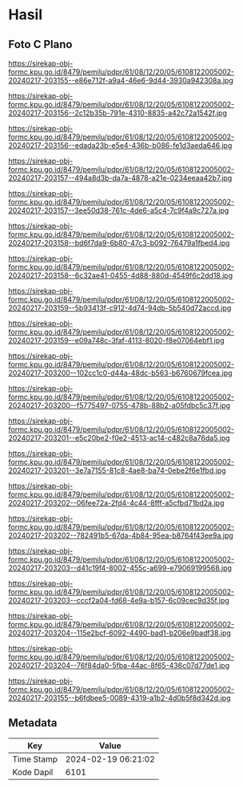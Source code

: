 # Hasil

## Foto C Plano

https://sirekap-obj-formc.kpu.go.id/8479/pemilu/pdpr/61/08/12/20/05/6108122005002-20240217-203155--e86e712f-a9a4-46e6-9d44-3930a942308a.jpg

https://sirekap-obj-formc.kpu.go.id/8479/pemilu/pdpr/61/08/12/20/05/6108122005002-20240217-203156--2c12b35b-791e-4310-8835-a42c72a1542f.jpg

https://sirekap-obj-formc.kpu.go.id/8479/pemilu/pdpr/61/08/12/20/05/6108122005002-20240217-203156--edada23b-e5e4-436b-b086-fe1d3aeda646.jpg

https://sirekap-obj-formc.kpu.go.id/8479/pemilu/pdpr/61/08/12/20/05/6108122005002-20240217-203157--494a8d3b-da7a-4878-a21e-0234eeaa42b7.jpg

https://sirekap-obj-formc.kpu.go.id/8479/pemilu/pdpr/61/08/12/20/05/6108122005002-20240217-203157--3ee50d38-761c-4de6-a5c4-7c9f4a9c727a.jpg

https://sirekap-obj-formc.kpu.go.id/8479/pemilu/pdpr/61/08/12/20/05/6108122005002-20240217-203158--bd6f7da9-6b80-47c3-b092-76479a1fbed4.jpg

https://sirekap-obj-formc.kpu.go.id/8479/pemilu/pdpr/61/08/12/20/05/6108122005002-20240217-203158--6c32ae41-0455-4d88-880d-4549f6c2dd18.jpg

https://sirekap-obj-formc.kpu.go.id/8479/pemilu/pdpr/61/08/12/20/05/6108122005002-20240217-203159--5b93413f-c912-4d74-94db-5b540d72accd.jpg

https://sirekap-obj-formc.kpu.go.id/8479/pemilu/pdpr/61/08/12/20/05/6108122005002-20240217-203159--e09a748c-3faf-4113-8020-f8e07064ebf1.jpg

https://sirekap-obj-formc.kpu.go.id/8479/pemilu/pdpr/61/08/12/20/05/6108122005002-20240217-203200--102cc1c0-d44a-48dc-b563-b6760679fcea.jpg

https://sirekap-obj-formc.kpu.go.id/8479/pemilu/pdpr/61/08/12/20/05/6108122005002-20240217-203200--f5775497-0755-478b-88b2-a05fdbc5c37f.jpg

https://sirekap-obj-formc.kpu.go.id/8479/pemilu/pdpr/61/08/12/20/05/6108122005002-20240217-203201--e5c20be2-f0e2-4513-ac14-c482c8a76da5.jpg

https://sirekap-obj-formc.kpu.go.id/8479/pemilu/pdpr/61/08/12/20/05/6108122005002-20240217-203201--3e7a7155-81c8-4ae8-ba74-0ebe2f6e1fbd.jpg

https://sirekap-obj-formc.kpu.go.id/8479/pemilu/pdpr/61/08/12/20/05/6108122005002-20240217-203202--06fee72a-2fd4-4c44-8fff-a5cfbd71bd2a.jpg

https://sirekap-obj-formc.kpu.go.id/8479/pemilu/pdpr/61/08/12/20/05/6108122005002-20240217-203202--782491b5-67da-4b84-95ea-b8764f43ee9a.jpg

https://sirekap-obj-formc.kpu.go.id/8479/pemilu/pdpr/61/08/12/20/05/6108122005002-20240217-203203--d41c19f4-8002-455c-a699-e79069199568.jpg

https://sirekap-obj-formc.kpu.go.id/8479/pemilu/pdpr/61/08/12/20/05/6108122005002-20240217-203203--cccf2a04-fd68-4e9a-b157-6c09cec9d35f.jpg

https://sirekap-obj-formc.kpu.go.id/8479/pemilu/pdpr/61/08/12/20/05/6108122005002-20240217-203204--115e2bcf-6092-4490-bad1-b206e9badf38.jpg

https://sirekap-obj-formc.kpu.go.id/8479/pemilu/pdpr/61/08/12/20/05/6108122005002-20240217-203204--76f84da0-5fba-44ac-8f65-436c07d77de1.jpg

https://sirekap-obj-formc.kpu.go.id/8479/pemilu/pdpr/61/08/12/20/05/6108122005002-20240217-203155--b6fdbee5-0089-4319-a1b2-4d0b5f8d342d.jpg


## Metadata

| Key        | Value               |
| ---------- | ------------------- |
| Time Stamp | 2024-02-19 06:21:02 |
| Kode Dapil | 6101                |



